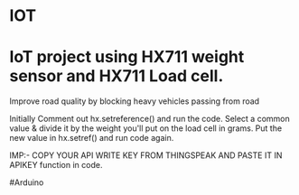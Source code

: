 # IOT

<h1> IoT project using HX711 weight sensor and HX711 Load cell.</h1>

Improve road quality by blocking heavy vehicles passing from road

Initially Comment out hx.setreference() and run the code. Select a common value & divide it by the weight you'll put on the load cell in grams. Put the new value in hx.setref() and run code again. 

IMP:- COPY YOUR API WRITE KEY FROM THINGSPEAK AND PASTE IT IN APIKEY function in code.     

#Arduino
